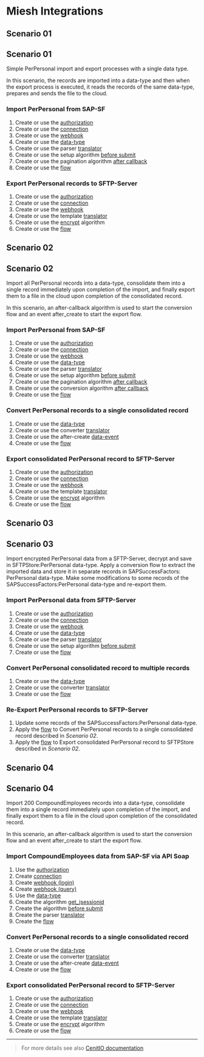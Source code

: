# Miesh Integrations

<!-- tabs:start -->

## **Scenario 01**
## Scenario 01

Simple PerPersonal import and export processes with a single data type.

In this scenario, the records are imported into a data-type and then when the export process is executed, it reads the 
records of the same data-type, prepares and sends the file to the cloud.

### Import PerPersonal from SAP-SF

1. Create or use the [authorization](authorizations/SAPSuccessFactors-auth_basic.md) 
2. Create or use the [connection](connections/SAPSuccessFactors-connection_odata.md)
3. Create or use the [webhook](webhooks/SAPSuccessFactors-get_perpersonal.md)
4. Create or use the [data-type](data-types/SAPSuccessFactors-PerPersonal.md)
5. Create or use the parser [translator](translators/parse_from_sapsf_api_response_to_sapsf_perpersonal.md)
6. Create or use the setup algorithm [before submit](algorithms/sapsf-setup_import_before_submit.md)
7. Create or use the pagination algorithm [after callback](algorithms/sapsf-setup_import_next_page_after_callback.md)
8. Create or use the [flow](flows/do_import_from_sapsf_perpersonal.md)

### Export PerPersonal records to SFTP-Server

1. Create or use the [authorization](authorizations/SFTPStore-auth_basic.md) 
2. Create or use the [connection](connections/SFTPStore-connection.md)
3. Create or use the [webhook](webhooks/SFTPStore-upload_file.md)
4. Create or use the template [translator](translators/parse_from_sapsf_perpersonal_to_sftp_server_upload_request.md)
5. Create or use the [encrypt](algorithms/miesh-encrypt.md) algorithm
6. Create or use the [flow](flows/do_export_from_sapsf_to_sftp_server_perpersonal.md)

## **Scenario 02**
## Scenario 02

Import all PerPersonal records into a data-type, consolidate them into a single record immediately upon completion of the import, 
and finally export them to a file in the cloud upon completion of the consolidated record.

In this scenario, an after-callback algorithm is used to start the conversion flow and an event after_create to start the export flow.

### Import PerPersonal from SAP-SF

1. Create or use the [authorization](authorizations/SAPSuccessFactors-auth_basic.md) 
2. Create or use the [connection](connections/SAPSuccessFactors-connection_odata.md)
3. Create or use the [webhook](webhooks/SAPSuccessFactors-get_perpersonal.md)
4. Create or use the [data-type](data-types/SAPSuccessFactors-PerPersonal.md)
5. Create or use the parser [translator](translators/parse_from_sapsf_api_response_to_sapsf_perpersonal.md)
6. Create or use the setup algorithm [before submit](algorithms/sapsf-setup_import_before_submit.md)
7. Create or use the pagination algorithm [after callback](algorithms/sapsf-setup_import_next_page_after_callback.md)
8. Create or use the conversion algorithm [after callback](algorithms/sapsf-convert_import_perpersonal_after_callback.md)
9. Create or use the [flow](flows/do_import_from_sapsf_perpersonal.md)

### Convert PerPersonal records to a single consolidated record

1. Create or use the [data-type](data-types/SFTPStore-PerPersonal.md)
2. Create or use the converter [translator](translators/parse_from_sapsf_to_sftpstore_perpersonal.md)
3. Create or use the after-create [data-event](observers/SFTPStore-PerPersonal-throw_after_creating.md)
4. Create or use the [flow](flows/do_convert_from_sapsf_to_sftpstore_perpersonal.md)

### Export consolidated PerPersonal record to SFTP-Server

1. Create or use the [authorization](authorizations/SFTPStore-auth_basic.md) 
2. Create or use the [connection](connections/SFTPStore-connection.md)
3. Create or use the [webhook](webhooks/SFTPStore-upload_file.md)
4. Create or use the template [translator](translators/parse_from_sftpstore_perpersonal_to_sftp_server_upload_request.md)
5. Create or use the [encrypt](algorithms/miesh-encrypt.md) algorithm
6. Create or use the [flow](flows/do_export_from_sftpstore_to_sftp_server_perpersonal.md)

## **Scenario 03**
## Scenario 03

Import encrypted PerPersonal data from a SFTP-Server, decrypt and save in SFTPStore:PerPersonal data-type.
Apply a conversion flow to extract the imported data and store it in separate records in SAPSuccessFactors: PerPersonal data-type.
Make some modifications to some records of the SAPSuccessFactors:PerPersonal data-type and re-export them.

### Import PerPersonal data from SFTP-Server

1. Create or use the [authorization](authorizations/SFTPStore-auth_basic.md) 
2. Create or use the [connection](connections/SFTPStore-connection.md)
3. Create or use the [webhook](webhooks/SFTPStore-download_file.md)
4. Create or use the [data-type](data-types/SFTPStore-PerPersonal.md)
5. Create or use the parser [translator](translators/parse_from_sftp_server_download_response_to_sftpstore_perpersonal.md)
6. Create or use the setup algorithm [before submit](algorithms/sftpstore-setup_import_before_submit.md)
9. Create or use the [flow](flows/do_import_from_sftp_server_perpersonal.md)

### Convert PerPersonal consolidated record to multiple records

1. Create or use the [data-type](data-types/SAPSuccessFactors-PerPersonal.md)
2. Create or use the converter [translator](translators/parse_from_sftpstore_to_sapsf_perpersonal.md)
4. Create or use the [flow](flows/do_convert_from_sftpstore_to_sapsf_perpersonal.md)

### Re-Export PerPersonal records to SFTP-Server

1. Update some records of the SAPSuccessFactors:PerPersonal data-type.
2. Apply the [flow](flows/do_convert_from_sapsf_to_sftpstore_perpersonal.md) to Convert PerPersonal records to a single consolidated record described in *Scenario 02*.
3. Apply the [flow](flows/do_export_from_sftpstore_to_sftp_server_perpersonal.md) to Export consolidated PerPersonal record to SFTPStore described in *Scenario 02*.

## **Scenario 04**
## Scenario 04

Import 200 CompoundEmployees records into a data-type, consolidate them into a single record immediately upon completion of the import, and finally export them to a file in the cloud upon completion of the consolidated record.

In this scenario, an after-callback algorithm is used to start the conversion flow and an event after_create to start the export flow.

### Import CompoundEmployees data from SAP-SF via API Soap

1. Use the [authorization](authorizations/SAPSuccessFactors-auth_basic.md) 
2. Create [connection](connections/SAPSuccessFactors-connection_sfapi.md)
3. Create [webhook (login)](webhooks/SAPSuccessFactors-login.md)
3. Create [webhook (query)](webhooks/SAPSuccessFactors-query.md)
4. Use the [data-type](data-types/SAPSuccessFactors-PerPersonal.md)
5. Create the algorithm [get_jsessionid](algorithms/sapsf-get-jsessionid.md)
6. Create the algorithm [before submit](algorithms/sapsf-setup_import_compoundemployees_before_submit.md)
7. Create the parser [translator](translators/parse_from_sapsf_api_response_to_sapsf_compoundemployees.md)
8. Create the [flow](flows/do_import_from_sapsf_compoundemployees.md)

### Convert PerPersonal records to a single consolidated record

1. Create or use the [data-type](data-types/SFTPStore-PerPersonal.md)
2. Create or use the converter [translator](translators/parse_from_sapsf_to_sftpstore_perpersonal.md)
3. Create or use the after-create [data-event](observers/SFTPStore-PerPersonal-throw_after_creating.md)
4. Create or use the [flow](flows/do_convert_from_sapsf_to_sftpstore_perpersonal.md)

### Export consolidated PerPersonal record to SFTP-Server

1. Create or use the [authorization](authorizations/SFTPStore-auth_basic.md) 
2. Create or use the [connection](connections/SFTPStore-connection.md)
3. Create or use the [webhook](webhooks/SFTPStore-upload_file.md)
4. Create or use the template [translator](translators/parse_from_sftpstore_perpersonal_to_sftp_server_upload_request.md)
5. Create or use the [encrypt](algorithms/miesh-encrypt.md) algorithm
6. Create or use the [flow](flows/do_export_from_sftpstore_to_sftp_server_perpersonal.md)

<!-- tabs:end -->

<hr />

> For more details see also [CenitIO documentation](https://cenit-io.github.io/docs)